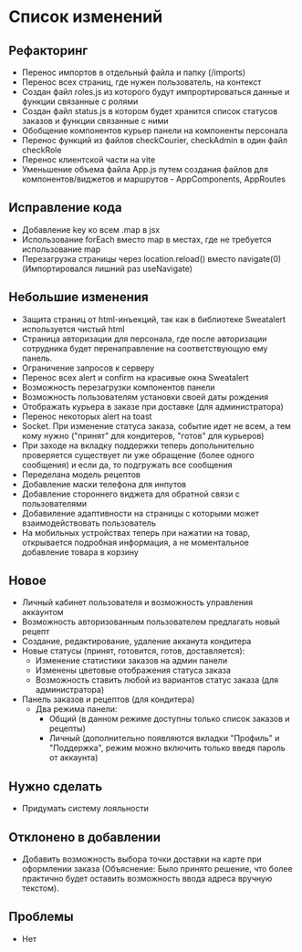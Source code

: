 # Список изменений

## Рефакторинг

- Перенос импортов в отдельный файла и папку (/imports)
- Перенос всех страниц, где нужен пользователь, на контекст
- Создан файл roles.js из которого будут импрортироваться данные и функции связанные с ролями
- Создан файл status.js в котором будет хранится список статусов заказов и функции связанные с ними
- Обобщение компонентов курьер панели на компоненты персонала
- Перенос функций из файлов checkCourier, checkAdmin в один файл checkRole
- Перенос клиентской части на vite
- Уменьшение объема файла App.js путем создания файлов для компонентов/виджетов и маршрутов - AppComponents, AppRoutes 

## Исправление кода

- Добавление key ко всем .map в jsx
- Использование forEach вместо map в местах, где не требуется использование map
- Перезагрузка страницы через location.reload() вместо navigate(0) (Импортировался лишний раз useNavigate)

## Небольшие изменения 

- Защита страниц от html-инъекций, так как в библиотеке Sweatalert используется чистый html
- Страница авторизации для персонала, где после авторизации сотрудника будет перенаправление на соответствующую ему панель.
- Ограничение запросов к серверу
- Перенос всех alert и confirm на красивые окна Sweatalert
- Возможность перезагрузки компонентов панели
- Возможность пользователям установки своей даты рождения
- Отображать курьера в заказе при доставке (для администратора)
- Перенос некоторых alert на toast
- Socket. При изменение статуса заказа, событие идет не всем, а тем кому нужно ("принят" для кондитеров, "готов" для курьеров) 
- При заходе на вкладку поддержки теперь допольнительно проверяется существует ли уже обращение (более одного сообщения) и если да, то подгружать все сообщения
- Переделана модель рецептов
- Добавление маски телефона для инпутов
- Добавление стороннего виджета для обратной связи с пользователями
- Добавиление адаптивности на страницы с которыми может взаимодействовать пользователь
- На мобильных устройствах теперь при нажатии на товар, открывается подробная информация, а не моментальное добавление товара в корзину 
	
## Новое

- Личный кабинет пользователя и возможность управления аккаунтом
- Возможность авторизованным пользователем предлагать новый рецепт
- Создание, редактирование, удаление акканута кондитера
- Новые статусы (принят, готовится, готов, доставляется):
	- Изменение статистики заказов на админ панели
	- Изменены цветовые отображения статуса заказа 
	- Возможность ставить любой из вариантов статус заказа (для администратора)
- Панель заказов и рецептов (для кондитера)
	- Два режима панели:
		- Общий (в данном режиме доступны только список заказов и рецепты)
		- Личный (дополнительно появляются вкладки "Профиль" и "Поддержка", режим можно включить только введя пароль от аккаунта)

## Нужно сделать

- Придумать систему лояльности

## Отклонено в добавлении

- Добавить возможность выбора точки доставки на карте при оформлении заказа (Объяснение: Было принято решение, что более практично будет оставить возможность ввода адреса вручную текстом).

## Проблемы

- Нет

